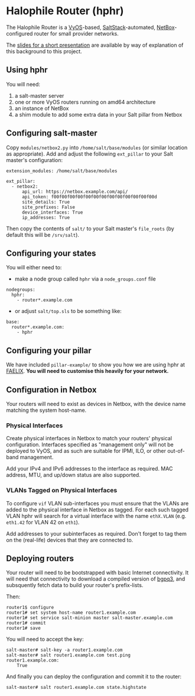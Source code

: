 # Halophile Router (hphr)

The Halophile Router is a [VyOS](https://vyos.io/)-based, [SaltStack](https://github.com/saltstack/)-automated, [NetBox](http://github.com/digitalocean/netbox)-configured router for small provider networks.

The [slides for a short presentation](http://faelix.link/netmcr40) are available by way of explanation of this background to this project.

## Using hphr

You will need:

1. a salt-master server
2. one or more VyOS routers running on amd64 architecture
3. an instance of NetBox
4. a shim module to add some extra data in your Salt pillar from Netbox

## Configuring salt-master

Copy `modules/netbox2.py` into `/home/salt/base/modules` (or similar location as appropriate).  Add and adjust the following `ext_pillar` to your Salt master's configuration:

```
extension_modules: /home/salt/base/modules

ext_pillar:
  - netbox2:
      api_url: https://netbox.example.com/api/
      api_token: f00f00f00f00f00f00f00f00f00f00f00f00f00d
      site_details: True
      site_prefixes: False
      device_interfaces: True
      ip_addresses: True
```

Then copy the contents of `salt/` to your Salt master's `file_roots` (by default this will be `/srv/salt`).

## Configuring your states

You will either need to:

* make a node group called `hphr` via a `node_groups.conf` file

```
nodegroups:
  hphr:
    - router*.example.com
```

* or adjust `salt/top.sls` to be something like:

```
base:
  router*.example.com:
    - hphr
```

## Configuring your pillar

We have included `pillar-example/` to show you how we are using hphr at [FAELIX](https://faelix.net/).  **You will need to customise this heavily for your network.**

## Configuration in Netbox

Your routers will need to exist as devices in Netbox, with the device name matching the system host-name.

### Physical Interfaces

Create physical interfaces in Netbox to match your routers' physical configuration.  Interfaces specified as "management only" will not be deployed to VyOS, and as such are suitable for IPMI, ILO, or other out-of-band management.

Add your IPv4 and IPv6 addresses to the interface as required.  MAC address, MTU, and up/down status are also supported.

### VLANs Tagged on Physical Interfaces

To configure `vif` VLAN sub-interfaces you must ensure that the VLANs are added to the physical interface in Netbox as tagged.  For each such tagged VLAN hphr will search for a virtual interface with the name `ethX.VLAN` (e.g. `eth1.42` for VLAN 42 on `eth1`).

Add addresses to your subinterfaces as required.  Don't forget to tag them on the (real-life) devices that they are connected to.

## Deploying routers

Your router will need to be bootstrapped with basic Internet connectivity.  It will need that connectivity to download a compiled version of [bgpq3](https://github.com/snar/bgpq3), and subsquently fetch data to build your router's prefix-lists.

Then:

```
router1$ configure
router1# set system host-name router1.example.com
router1# set service salt-minion master salt-master.example.com
router1# commit
router1# save
```

You will need to accept the key:

```
salt-master# salt-key -a router1.example.com
salt-master# salt router1.example.com test.ping
router1.example.com:
    True
```

And finally you can deploy the configuration and commit it to the router:

```
salt-master# salt router1.example.com state.highstate
```
